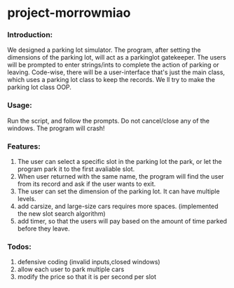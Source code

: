 # project-morrowmiao
### Introduction:
We designed a parking lot simulator. The program, after setting the dimensions of the parking lot, will act as a parkinglot gatekeeper. The users will be prompted to enter strings/ints to complete the action of parking or leaving.
Code-wise, there will be a user-interface that's just the main class, which uses a parking lot class to keep the records. We ll try to make the parking lot class OOP.

### Usage:
Run the script, and follow the prompts. Do not cancel/close any of the windows. The program will crash!

### Features:
1. The user can select a specific slot in the parking lot the park, or let the program park it to the first avaliable slot.
2. When user returned with the same name, the program will find the user from its record and ask if the user wants to exit.
3. The user can set the dimension of the parking lot. It can have multiple levels. 
4. add carsize, and large-size cars requires more spaces. (implemented the new slot search algorithm)
5. add timer, so that the users will pay based on the amount of time parked before they leave.


### Todos:
1. defensive coding (invalid inputs,closed windows)
2. allow each user to park multiple cars
3. modify the price so that it is per second per slot

